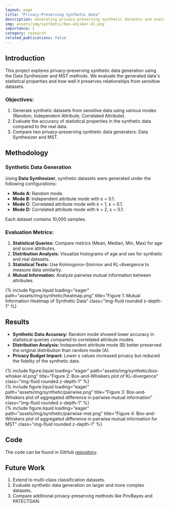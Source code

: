 ```yaml
---
layout: page
title: "Privacy-Preserving Synthetic Data"
description: Generating privacy-preserving synthetic datasets and evaluating their accuracy and fairness using Data Synthesizer and MST.
img: assets/img/synthetic/box-whisker-kl.png
importance: 1
category: research
related_publications: false
---
```


## Introduction

This project explores privacy-preserving synthetic data generation using the Data Synthesizer and MST methods. We evaluate the generated data's statistical properties and how well it preserves relationships from sensitive datasets.

### Objectives:
1. Generate synthetic datasets from sensitive data using various modes (Random, Independent Attribute, Correlated Attribute).
2. Evaluate the accuracy of statistical properties in the synthetic data compared to the real data.
3. Compare two privacy-preserving synthetic data generators: Data Synthesizer and MST.

## Methodology

### Synthetic Data Generation
Using **Data Synthesizer**, synthetic datasets were generated under the following configurations:
- **Mode A:** Random mode.
- **Mode B:** Independent attribute mode with ε = 0.1.
- **Mode C:** Correlated attribute mode with k = 1, ε = 0.1.
- **Mode D:** Correlated attribute mode with k = 2, ε = 0.1.

Each dataset contains 10,000 samples.

### Evaluation Metrics:
1. **Statistical Queries:** Compare metrics (Mean, Median, Min, Max) for age and score attributes.
2. **Distribution Analysis:** Visualize histograms of age and sex for synthetic and real datasets.
3. **Statistical Tests:** Use Kolmogorov-Smirnov and KL-divergence to measure data similarity.
4. **Mutual Information:** Analyze pairwise mutual information between attributes.

<div class="row">
    <div class="col-sm-6 mt-3 mt-md-0">
        {% include figure.liquid loading="eager" path="assets/img/synthetic/heatmap.png" title="Figure 1: Mutual Information Heatmap of Synthetic Data" class="img-fluid rounded z-depth-1" %}
    </div>
</div>


## Results

- **Synthetic Data Accuracy:** Random mode showed lower accuracy in statistical queries compared to correlated attribute modes.
- **Distribution Analysis:** Independent attribute mode (B) better preserved the original distribution than random mode (A).
- **Privacy Budget Impact:** Lower ε values increased privacy but reduced the fidelity of the synthetic data.

<div class="row">
    <div class="col-sm-8 mt-3 mt-md-0">
        {% include figure.liquid loading="eager" path="assets/img/synthetic/box-whisker-kl.png" title="Figure 2: Box-and-Whiskers plot of KL-divergence" class="img-fluid rounded z-depth-1" %}
    </div>
</div>

<div class="row">
    <div class="col-sm-8 mt-3 mt-md-0">
        {% include figure.liquid loading="eager" path="assets/img/synthetic/pairwise.png" title="Figure 3: Box-and-Whiskers plot of aggregated difference in pairwise mutual information" class="img-fluid rounded z-depth-1" %}
    </div>
</div>

<div class="row">
    <div class="col-sm-8 mt-3 mt-md-0">
        {% include figure.liquid loading="eager" path="assets/img/synthetic/pairwise-mst.png" title="Figure 4: Box-and-Whiskers plot of aggregated difference in pairwise mutual information for MST" class="img-fluid rounded z-depth-1" %}
    </div>
</div>



## Code
The code can be found in GitHub [repository](https://github.com/wonkwonlee/data-synthesizer).

## Future Work

1. Extend to multi-class classification datasets.
2. Evaluate synthetic data generation on larger and more complex datasets.
3. Compare additional privacy-preserving methods like PrivBayes and PATECTGAN.